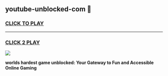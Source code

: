 
## youtube-unblocked-com 👋
<h3>
<a href="https://premium.freeplayer.one?title=youtube-unblocked-com&ref=14F">CLICK TO PLAY</a></h3>
<hr>

<h3>
<a href="https://premium.freeplayer.one?title=youtube-unblocked-com&ref=14F">CLICK 2 PLAY</a>
  
</h3>

<a href="https://premium.freeplayer.one?title=youtube-unblocked-com&ref=12F/"><img src="https://clearcache.store/games.png"></a>


**worlds hardest game unblocked: Your Gateway to Fun and Accessible Online Gaming**
